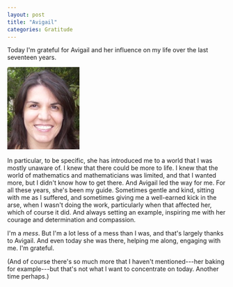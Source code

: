 ```yaml
---
layout: post
title: "Avigail"
categories: Gratitude
---
```


Today I'm grateful for Avigail and her influence on my life over the last seventeen years.

![Avigail](/images/2014-01-04-Avigail.jpg)

In particular, to be specific, she has introduced me to a world that I was mostly unaware of. I knew that there could be more to life. I knew that the world of mathematics and mathematicians was limited, and that I wanted more, but I didn't know how to get there. And Avigail led the way for me. For all these years, she's been my guide. Sometimes gentle and kind, sitting with me as I suffered, and sometimes giving me a well-earned kick in the arse, when I wasn't doing the work, particularly when that affected her, which of course it did. And always setting an example, inspiring me with her courage and determination and compassion.

I'm a *mess*. But I'm a lot less of a mess than I was, and that's largely thanks to Avigail. And even today she was there, helping me along, engaging with me. I'm grateful.

(And of course there's so much more that I haven't mentioned---her baking for example---but that's not what I want to concentrate on today. Another time perhaps.)

